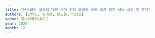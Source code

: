 ```yaml
---
title: "난독화된 코드에 대한 거대 언어 모델의 코드 클론 탐지 성능 실험 및 분석"
authors: [안유진, 김태현, 편고운, 이성호]
venue: 정보과학회(KSC)
year: 2024
month: 12
---
```

